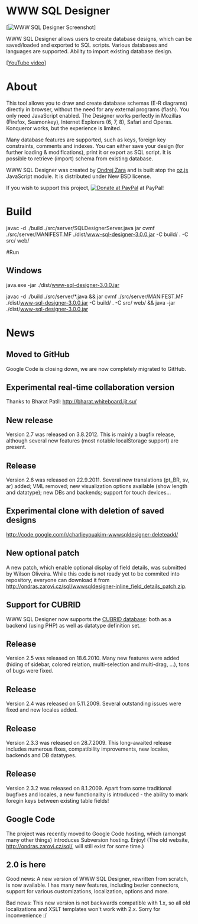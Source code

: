 # WWW SQL Designer

[![WWW SQL Designer Screenshot](./images/screen.png)]

WWW SQL Designer allows users to create database designs, which can be saved/loaded and exported to SQL scripts. Various databases and languages are supported. Ability to import existing database design.

[[YouTube video](http://www.youtube.com/watch?v=hCQzJx9AKhU)]

# About

This tool allows you to draw and create database schemas (E-R diagrams) directly in browser, without the need for any external programs (flash). You only need JavaScript enabled.
The Designer works perfectly in Mozillas (Firefox, Seamonkey), Internet Explorers (6, 7, 8), Safari and Operas. Konqueror works, but the experience is limited.

Many database features are supported, such as keys, foreign key constraints, comments and indexes. You can either save your design (for further loading & modifications), print it or export as SQL script. It is possible to retrieve (import) schema from existing database.

WWW SQL Designer was created by [Ondrej Zara](http://ondras.zarovi.cz/) and is built atop the [oz.js](http://code.google.com/p/oz-js/) JavaScript module. It is distributed under New BSD license.

If you wish to support this project, <a href='https://www.paypal.com/cgi-bin/webscr?cmd=_s-xclick&hosted_button_id=3340079'><img src='https://www.paypal.com/en_GB/i/btn/btn_donate_LG.gif' alt='Donate at PayPal' title='Donate at PayPal' /></a> at PayPal!




# Build


javac -d ./build ./src/server/SQLDesignerServer.java
jar cvmf ./src/server/MANIFEST.MF ./dist/www-sql-designer-3.0.0.jar -C build/ . -C src/ web/


#Run

## Windows
java.exe -jar ./dist/www-sql-designer-3.0.0.jar











javac -d ./build ./src/server/*.java && jar cvmf ./src/server/MANIFEST.MF ./dist/www-sql-designer-3.0.0.jar -C build/ . -C src/ web/ && java -jar ./dist/www-sql-designer-3.0.0.jar








# News

## Moved to GitHub

Google Code is closing down, we are now completely migrated to GitHub.

## Experimental real-time collaboration version

Thanks to Bharat Patil: http://bharat.whiteboard.jit.su/

## New release

Version 2.7 was released on 3.8.2012. This is mainly a bugfix release, although several new features (most notable localStorage support) are present.

## Release

Version 2.6 was released on 22.9.2011. Several new translations (pt\_BR, sv, ar) added; VML removed; new visualization options available (show length and datatype); new DBs and backends; support for touch devices...

## Experimental clone with deletion of saved designs

http://code.google.com/r/charlieyouakim-wwwsqldesigner-deleteadd/

## New optional patch

A new patch, which enable optional display of field details, was submitted by Wilson Oliveira. While this code is not ready yet to be commited into repository, everyone can download it from http://ondras.zarovi.cz/sql/wwwsqldesigner-inline_field_details_patch.zip.


## Support for CUBRID

WWW SQL Designer now supports the [CUBRID database](http://www.cubrid.org/): both as a backend (using PHP) as well as datatype definition set.


## Release

Version 2.5 was released on 18.6.2010. Many new features were added (hiding of sidebar, colored relation, multi-selection and multi-drag, ...), tons of bugs were fixed.

## Release

Version 2.4 was released on 5.11.2009. Several outstanding issues were fixed and new locales added.

## Release

Version 2.3.3 was released on 28.7.2009. This long-awaited release includes numerous fixes, compatibility improvements, new locales, backends and DB datatypes.

## Release

Version 2.3.2 was released on 8.1.2009. Apart from some traditional bugfixes and locales, a new functionality is introduced - the ability to mark foregin keys between existing table fields!

## Google Code

The project was recently moved to Google Code hosting, which (amongst many other things) introduces Subversion hosting. Enjoy! (The old website, http://ondras.zarovi.cz/sql/, will still exist for some time.)

## 2.0 is here

Good news: A new version of WWW SQL Designer, rewritten from scratch, is now available. I has many new features, including bezier connectors, support for various customizations, localization, options and more.

Bad news: This new version is not backwards compatible with 1.x, so all old localizations and XSLT templates won't work with 2.x. Sorry for inconvenience :/